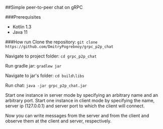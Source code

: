 ##Simple peer-to-peer chat on gRPC

###Prerequisites
 - Kotlin 1.3
 - Java 11

###How run
Clone the repository:
``
git clone https://github.com/DmitryPogrebnoy/grpc_p2p_chat
``

Navigate to project folder:
``
cd grpc_p2p_chat
``

Run gradle jar: ``gradlew jar``

Navigate to jar's folder: ``cd build\libs``

Run chat: ``java -jar grpc_p2p_chat.jar``

Start one instance in server mode by specifying an arbitrary name 
and an arbitrary port. 
Start one instance in client mode by specifying the name,
 server ip (127.0.0.1) and server port to which the client will connect.

Now you can write messages from the server and from the client and observe them at the client and server, respectively. 
